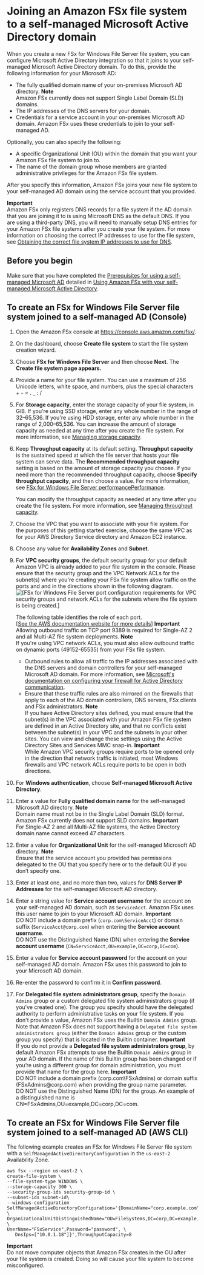 # Joining an Amazon FSx file system to a self\-managed Microsoft Active Directory domain<a name="creating-joined-ad-file-systems"></a>

When you create a new FSx for Windows File Server file system, you can configure Microsoft Active Directory integration so that it joins to your self\-managed Microsoft Active Directory domain\. To do this, provide the following information for your Microsoft AD: 
+ The fully qualified domain name of your on\-premises Microsoft AD directory\. 
**Note**  
Amazon FSx currently does not support Single Label Domain \(SLD\) domains\.
+ The IP addresses of the DNS servers for your domain\.
+ Credentials for a service account in your on\-premises Microsoft AD domain\. Amazon FSx uses these credentials to join to your self\-managed AD\. 

Optionally, you can also specify the following:
+  A specific Organizational Unit \(OU\) within the domain that you want your Amazon FSx file system to join to\. 
+  The name of the domain group whose members are granted administrative privileges for the Amazon FSx file system\. 

After you specify this information, Amazon FSx joins your new file system to your self\-managed AD domain using the service account that you provided\. 

**Important**  
Amazon FSx only registers DNS records for a file system if the AD domain that you are joining it to is using Microsoft DNS as the default DNS\. If you are using a third\-party DNS, you will need to manually setup DNS entries for your Amazon FSx file systems after you create your file system\. For more information on choosing the correct IP addresses to use for the file system, see [Obtaining the correct file system IP addresses to use for DNS](file-system-ip-addresses-for-dns.md)\.

## Before you begin<a name="b4-you-begin"></a>

Make sure that you have completed the [Prerequisites for using a self\-managed Microsoft AD](self-manage-prereqs.md) detailed in [Using Amazon FSx with your self\-managed Microsoft Active Directory](self-managed-AD.md)\.

## To create an FSx for Windows File Server file system joined to a self\-managed AD \(Console\)<a name="create-joined-fsx-console"></a>

1. Open the Amazon FSx console at [https://console\.aws\.amazon\.com/fsx/](https://console.aws.amazon.com/fsx/)\.

1. On the dashboard, choose **Create file system** to start the file system creation wizard\. 

1. Choose **FSx for Windows File Server** and then choose **Next**\. The **Create file system page appears\.**

1. Provide a name for your file system\. You can use a maximum of 256 Unicode letters, white space, and numbers, plus the special characters \+ \- = \. \_ : /

1. For **Storage capacity**, enter the storage capacity of your file system, in GiB\. If you're using SSD storage, enter any whole number in the range of 32–65,536\. If you're using HDD storage, enter any whole number in the range of 2,000–65,536\. You can increase the amount of storage capacity as needed at any time after you create the file system\. For more information, see [Managing storage capacity](managing-storage-capacity.md)\.

1. Keep **Throughput capacity** at its default setting\. **Throughput capacity** is the sustained speed at which the file server that hosts your file system can serve data\. The **Recommended throughput capacity** setting is based on the amount of storage capacity you choose\. If you need more than the recommended throughput capacity, choose **Specify throughput capacity**, and then choose a value\. For more information, see [FSx for Windows File Server performancePerformance](performance.md)\. 

   You can modify the throughput capacity as needed at any time after you create the file system\. For more information, see [Managing throughput capacity](managing-throughput-capacity.md)\.

1. Choose the VPC that you want to associate with your file system\. For the purposes of this getting started exercise, choose the same VPC as for your AWS Directory Service directory and Amazon EC2 instance\.

1. Choose any value for **Availability Zones** and **Subnet**\.

1. For **VPC security groups**, the default security group for your default Amazon VPC is already added to your file system in the console\. Please ensure that the security group and the VPC Network ACLs for the subnet\(s\) where you're creating your FSx file system allow traffic on the ports and and in the directions shown in the following diagram\.  
![\[FSx for Windows File Server port configuration requirements for VPC security groups and network ACLs for the subnets where the file system is being created.\]](http://docs.aws.amazon.com/fsx/latest/WindowsGuide/images/Windows-port-requirements.png)

   The following table identifies the role of each port\.    
[\[See the AWS documentation website for more details\]](http://docs.aws.amazon.com/fsx/latest/WindowsGuide/creating-joined-ad-file-systems.html)
**Important**  
Allowing outbound traffic on TCP port 9389 is required for Single\-AZ 2 and all Multi\-AZ file system deployments\.
**Note**  
If you're using VPC network ACLs, you must also allow outbound traffic on dynamic ports \(49152\-65535\) from your FSx file system\.
   + Outbound rules to allow all traffic to the IP addresses associated with the DNS servers and domain controllers for your self\-managed Microsoft AD domain\. For more information, see [Microsoft's documentation on configuring your firewall for Active Directory communication](https://support.microsoft.com/en-us/help/179442/how-to-configure-a-firewall-for-domains-and-trusts)\.
   + Ensure that these traffic rules are also mirrored on the firewalls that apply to each of the AD domain controllers, DNS servers, FSx clients and FSx administrators\.
**Note**  
 If you have Active Directory sites defined, you must ensure that the subnet\(s\) in the VPC associated with your Amazon FSx file system are defined in an Active Directory site, and that no conflicts exist between the subnet\(s\) in your VPC and the subnets in your other sites\. You can view and change these settings using the Active Directory Sites and Services MMC snap\-in\. 
**Important**  
While Amazon VPC security groups require ports to be opened only in the direction that network traffic is initiated, most Windows firewalls and VPC network ACLs require ports to be open in both directions\.

1. For **Windows authentication**, choose **Self\-managed Microsoft Active Directory**\. 

1.  Enter a value for **Fully qualified domain name** for the self\-managed Microsoft AD directory\. 
**Note**  
Domain name must not be in the Single Label Domain \(SLD\) format\. Amazon FSx currently does not support SLD domains\.
**Important**  
For Single\-AZ 2 and all Multi\-AZ file systems, the Active Directory domain name cannot exceed 47 characters\.

1. Enter a value for **Organizational Unit** for the self\-managed Microsoft AD directory\.
**Note**  
Ensure that the service account you provided has permissions delegated to the OU that you specify here or to the default OU if you don’t specify one\.

1. Enter at least one, and no more than two, values for **DNS Server IP Addresses** for the self\-managed Microsoft AD directory\. 

1. Enter a string value for **Service account username** for the account on your self\-managed AD domain, such as `ServiceAcct`\. Amazon FSx uses this user name to join to your Microsoft AD domain\.
**Important**  
 DO NOT include a domain prefix \(`corp.com\ServiceAcct`\) or domain suffix \(`ServiceAcct@corp.com`\) when entering the **Service account username**\.   
 DO NOT use the Distinguished Name \(DN\) when entering the **Service account username** \(`CN=ServiceAcct,OU=example,DC=corp,DC=com`\)\. 

1. Enter a value for **Service account password** for the account on your self\-managed AD domain\. Amazon FSx uses this password to join to your Microsoft AD domain\. 

1.  Re\-enter the password to confirm it in **Confirm password**\. 

1. For **Delegated file system administrators group**, specify the `Domain Admins` group or a custom delegated file system administrators group \(if you've created one\)\. The group you specify should have the delegated authority to perform administrative tasks on your file system\. If you don't provide a value, Amazon FSx uses the Builtin `Domain Admins` group\. Note that Amazon FSx does not support having a `Delegated file system administrators group` \(either the `Domain Admins` group or the custom group you specify\) that is located in the Builtin container\.
**Important**  
 If you do not provide a **Delegated file system administrators group**, by default Amazon FSx attempts to use the Builtin `Domain Admins` group in your AD domain\. If the name of this Builtin group has been changed or if you’re using a different group for domain administration, you must provide that name for the group here\. 
**Important**  
 DO NOT include a domain prefix \(corp\.com\\FSxAdmins\) or domain suffix \(FSxAdmins@corp\.com\) when providing the group name parameter\.   
 DO NOT use the Distinguished Name \(DN\) for the group\. An example of a distinguished name is CN=FSxAdmins,OU=example,DC=corp,DC=com\. 

## To create an FSx for Windows File Server file system joined to a self\-managed AD \(AWS CLI\)<a name="create-joined-fsx-cli"></a>

 The following example creates an FSx for Windows File Server file system with a `SelfManagedActiveDirectoryConfiguration` in the `us-east-2` Availability Zone\. 

```
aws fsx --region us-east-2 \
create-file-system \
--file-system-type WINDOWS \
--storage-capacity 300 \
--security-group-ids security-group-id \
--subnet-ids subnet-id\
--windows-configuration SelfManagedActiveDirectoryConfiguration='{DomainName="corp.example.com", \
OrganizationalUnitDistinguishedName="OU=FileSystems,DC=corp,DC=example,DC=com",FileSystemAdministratorsGroup="FSxAdmins", \
UserName="FSxService",Password="password", \
   DnsIps=["10.0.1.18"]}',ThroughputCapacity=8
```

**Important**  
Do not move computer objects that Amazon FSx creates in the OU after your file system is created\. Doing so will cause your file system to become misconfigured\.